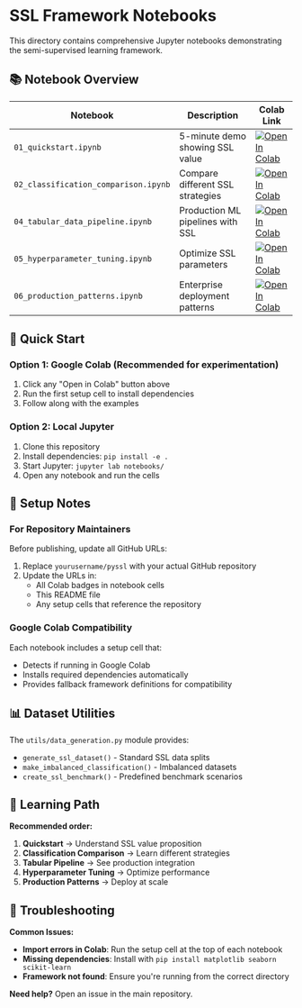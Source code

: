 # SSL Framework Notebooks

This directory contains comprehensive Jupyter notebooks demonstrating the semi-supervised learning framework.

## 📚 Notebook Overview

| Notebook | Description | Colab Link |
|----------|-------------|------------|
| `01_quickstart.ipynb` | 5-minute demo showing SSL value | [![Open In Colab](https://colab.research.google.com/assets/colab-badge.svg)](https://colab.research.google.com/github/yourusername/pyssl/blob/main/notebooks/01_quickstart.ipynb) |
| `02_classification_comparison.ipynb` | Compare different SSL strategies | [![Open In Colab](https://colab.research.google.com/assets/colab-badge.svg)](https://colab.research.google.com/github/yourusername/pyssl/blob/main/notebooks/02_classification_comparison.ipynb) |
| `04_tabular_data_pipeline.ipynb` | Production ML pipelines with SSL | [![Open In Colab](https://colab.research.google.com/assets/colab-badge.svg)](https://colab.research.google.com/github/yourusername/pyssl/blob/main/notebooks/04_tabular_data_pipeline.ipynb) |
| `05_hyperparameter_tuning.ipynb` | Optimize SSL parameters | [![Open In Colab](https://colab.research.google.com/assets/colab-badge.svg)](https://colab.research.google.com/github/yourusername/pyssl/blob/main/notebooks/05_hyperparameter_tuning.ipynb) |
| `06_production_patterns.ipynb` | Enterprise deployment patterns | [![Open In Colab](https://colab.research.google.com/assets/colab-badge.svg)](https://colab.research.google.com/github/yourusername/pyssl/blob/main/notebooks/06_production_patterns.ipynb) |

## 🚀 Quick Start

### Option 1: Google Colab (Recommended for experimentation)
1. Click any "Open in Colab" button above
2. Run the first setup cell to install dependencies
3. Follow along with the examples

### Option 2: Local Jupyter
1. Clone this repository
2. Install dependencies: `pip install -e .`
3. Start Jupyter: `jupyter lab notebooks/`
4. Open any notebook and run the cells

## 🔧 Setup Notes

### For Repository Maintainers
Before publishing, update all GitHub URLs:
1. Replace `yourusername/pyssl` with your actual GitHub repository
2. Update the URLs in:
   - All Colab badges in notebook cells
   - This README file
   - Any setup cells that reference the repository

### Google Colab Compatibility
Each notebook includes a setup cell that:
- Detects if running in Google Colab
- Installs required dependencies automatically
- Provides fallback framework definitions for compatibility

## 📊 Dataset Utilities

The `utils/data_generation.py` module provides:
- `generate_ssl_dataset()` - Standard SSL data splits
- `make_imbalanced_classification()` - Imbalanced datasets
- `create_ssl_benchmark()` - Predefined benchmark scenarios

## 🎯 Learning Path

**Recommended order:**
1. **Quickstart** → Understand SSL value proposition
2. **Classification Comparison** → Learn different strategies
3. **Tabular Pipeline** → See production integration
4. **Hyperparameter Tuning** → Optimize performance
5. **Production Patterns** → Deploy at scale

## 🐛 Troubleshooting

**Common Issues:**
- **Import errors in Colab**: Run the setup cell at the top of each notebook
- **Missing dependencies**: Install with `pip install matplotlib seaborn scikit-learn`
- **Framework not found**: Ensure you're running from the correct directory

**Need help?** Open an issue in the main repository.